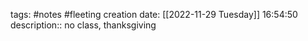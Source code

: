 tags: #notes #fleeting
creation date: [[2022-11-29 Tuesday]] 16:54:50
description:: no class, thanksgiving

